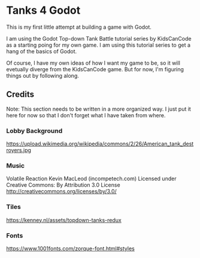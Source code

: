 # Tanks 4 Godot

This is my first little attempt at building a game with Godot. 

I am using the Godot Top-down Tank Battle tutorial series by KidsCanCode
as a starting poing for my own game. I am using this tutorial series to 
get a hang of the basics of Godot. 

Of course, I have my own ideas of how I want my game to be, so it will
evetually diverge from the KidsCanCode game. But for now, I'm figuring
things out by following along.

## Credits

Note: This section needs to be written in a more organized way. I just put
it here for now so that I don't forget what I have taken from where.

### Lobby Background

https://upload.wikimedia.org/wikipedia/commons/2/26/American_tank_destroyers.jpg

### Music

Volatile Reaction Kevin MacLeod (incompetech.com)
Licensed under Creative Commons: By Attribution 3.0 License
http://creativecommons.org/licenses/by/3.0/

### Tiles

https://kenney.nl/assets/topdown-tanks-redux

### Fonts

https://www.1001fonts.com/zorque-font.html#styles
